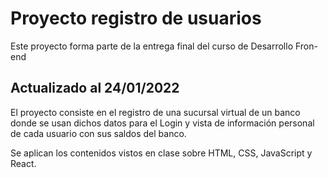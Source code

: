 # Proyecto registro de usuarios

Este proyecto forma parte de la entrega final del curso de Desarrollo Fron-end

## Actualizado al 24/01/2022

El proyecto consiste en el registro de una sucursal virtual de un banco donde se usan dichos datos para el Login y vista de información personal de cada usuario con sus saldos del banco.

Se aplican los contenidos vistos en clase sobre HTML, CSS, JavaScript y React.
